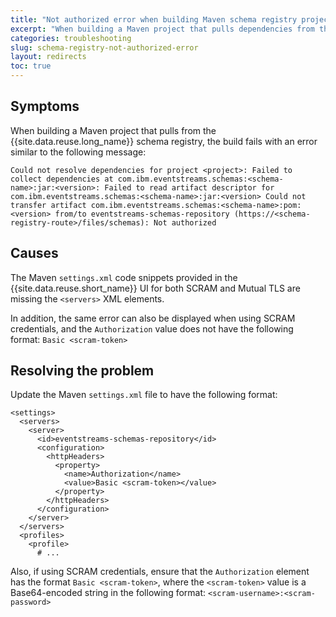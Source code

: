```yaml
---
title: "Not authorized error when building Maven schema registry project"
excerpt: "When building a Maven project that pulls dependencies from the Event Streams schema registry, a not authorized error is issued."
categories: troubleshooting
slug: schema-registry-not-authorized-error
layout: redirects
toc: true
---
```


## Symptoms

When building a Maven project that pulls from the {{site.data.reuse.long_name}} schema registry, the build fails with an error similar to the following message:

```
Could not resolve dependencies for project <project>: Failed to collect dependencies at com.ibm.eventstreams.schemas:<schema-name>:jar:<version>: Failed to read artifact descriptor for com.ibm.eventstreams.schemas:<schema-name>:jar:<version> Could not transfer artifact com.ibm.eventstreams.schemas:<schema-name>:pom:<version> from/to eventstreams-schemas-repository (https://<schema-registry-route>/files/schemas): Not authorized
```

## Causes

The Maven `settings.xml` code snippets provided in the {{site.data.reuse.short_name}} UI for both SCRAM and Mutual TLS are missing the `<servers>` XML elements.

In addition, the same error can also be displayed when using SCRAM credentials, and the `Authorization` value does not have the following format: `Basic <scram-token>`

## Resolving the problem

Update the Maven `settings.xml` file to have the following format:

```
<settings>
  <servers>
    <server>
      <id>eventstreams-schemas-repository</id>
      <configuration>
        <httpHeaders>
          <property>
            <name>Authorization</name>
            <value>Basic <scram-token></value>
          </property>
        </httpHeaders>
      </configuration>
    </server>
  </servers>
  <profiles>
    <profile>
      # ...
```

Also, if using SCRAM credentials, ensure that the `Authorization` element has the format `Basic <scram-token>`, where the `<scram-token>` value is a Base64-encoded string in the following format: `<scram-username>:<scram-password>`
